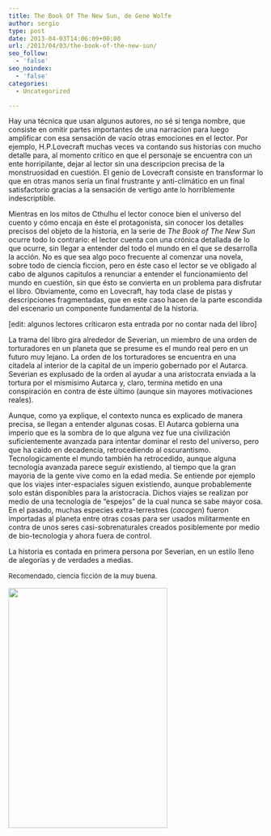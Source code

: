```yaml
---
title: The Book Of The New Sun, de Gene Wolfe
author: sergio
type: post
date: 2013-04-03T14:06:09+00:00
url: /2013/04/03/the-book-of-the-new-sun/
seo_follow:
  - 'false'
seo_noindex:
  - 'false'
categories:
  - Uncategorized

---
```

Hay una técnica que usan algunos autores, no sé si tenga nombre, que consiste en omitir partes importantes de una narracion para luego amplificar con esa sensación de vacío otras emociones en el lector. Por ejemplo, H.P.Lovecraft muchas veces va contando sus historias con mucho detalle para, al momento crítico en que el personaje se encuentra con un ente horripilante, dejar al lector sin una descripcion precisa de la monstruosidad en cuestión. El genio de Lovecraft consiste en transformar lo que en otras manos sería un final frustrante y anti-climático en un final satisfactorio gracias a la sensación de vertigo ante lo horriblemente indescriptible.

Mientras en los mitos de Cthulhu el lector conoce bien el universo del cuento y cómo encaja en éste el protagonista, sin conocer los detalles precisos del objeto de la historia, en la serie de _The Book of The New Sun_ ocurre todo lo contrario: el lector cuenta con una crónica detallada de lo que ocurre, sin llegar a entender del todo el mundo en el que se desarrolla la acción. No es que sea algo poco frecuente al comenzar una novela, sobre todo de ciencia ficcion, pero en éste caso el lector se ve obligado al cabo de algunos capitulos a renunciar a entender el funcionamiento del mundo en cuestión, sin que ésto se convierta en un problema para disfrutar el libro. Obviamente, como en Lovecraft, hay toda clase de pistas y descripciones fragmentadas, que en este caso hacen de la parte escondida del escenario un componente fundamental de la historia.

[edit: algunos lectores críticaron esta entrada por no contar nada del libro]

La trama del libro gira alrededor de Severian, un miembro de una orden de torturadores en un planeta que se presume es el mundo real pero en un futuro muy lejano. La orden de los torturadores se encuentra en una citadela al interior de la capital de un imperio gobernado por el Autarca. Severian es explusado de la orden al ayudar a una aristocrata enviada a la tortura por el mismisimo Autarca y, claro, termina metido en una conspiración en contra de éste último (aunque sin mayores motivaciones reales).

Aunque, como ya explique, el contexto nunca es explicado de manera precisa, se llegan a entender algunas cosas. El Autarca gobierna una imperio que es la sombra de lo que alguna vez fue una civilización suficientemente avanzada para intentar dominar el resto del universo, pero que ha caido en decadencia, retrocediendo al oscurantismo. Tecnologicamente el mundo también ha retrocedido, aunque alguna tecnología avanzada parece seguir existiendo, al tiempo que la gran mayoria de la gente vive como en la edad media. Se entiende por ejemplo que los viajes inter-espaciales siguen existiendo, aunque probablemente solo están disponibles para la aristocracia. Dichos viajes se realizan por medio de una tecnología de &#8220;espejos&#8221; de la cual nunca se sabe mayor cosa. En el pasado, muchas especies extra-terrestres (_cacogen_) fueron importadas al planeta entre otras cosas para ser usados militarmente en contra de unos seres casi-sobrenaturales creados posiblemente por medio de bio-tecnologia y ahora fuera de control.

La historia es contada en primera persona por Severian, en un estilo lleno de alegorías y de verdades a medias.

<span style="font-size: 13px;line-height: 19px">Recomendado, ciencia ficción de la muy buena.</span>

[<img class="size-full wp-image-892 aligncenter" alt="" src="http://personal.network.crazyrobot.net/files/2013/04/Wolfe_shadow__claw.jpg" width="314" height="475" />][1]

 [1]: http://personal.network.crazyrobot.net/files/2013/04/Wolfe_shadow__claw.jpg